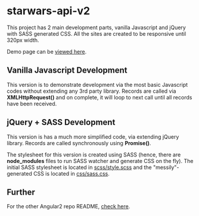 # starwars-api-v2
This project has 2 main development parts, vanilla Javascript and jQuery with SASS generated CSS. All the sites are created to be responsive until 320px width.

Demo page can be [viewed here](https://tendouji.github.io/starwars-api-v2/index.html).


## Vanilla Javascript Development
This version is to demonstrate development via the most basic Javascript codes without extending any 3rd party library.
Records are called via **XMLHttpRequest()** and on complete, it will loop to next call until all records have been received.


## jQuery + SASS Development
This version is has a much more simplified code, via extending jQuery library.
Records are called synchronously using **Promise()**.

The stylesheet for this version is created using SASS (hence, there are **node_modules** files to run SASS watcher and generate CSS on the fly). The initial SASS stylesheet is located in [scss/style.scss](https://github.com/tendouji/starwars-api-v2/blob/master/scss/style.scss) and the "messily"-generated CSS is located in [css/sass.css](https://github.com/tendouji/starwars-api-v2/blob/master/css/sass.css).


## Further 
For the other Angular2 repo README, [check here](https://github.com/tendouji/starwars-ng/blob/master/README.md).
